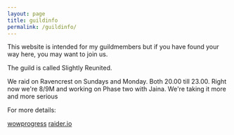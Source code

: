 ```yaml
---
layout: page
title: guildinfo
permalink: /guildinfo/
---
```


This website is intended for my guildmembers but if you have found your way here, you may want to join us.

The guild is called Slightly Reunited.

We raid on Ravencrest on Sundays and Monday. Both 20.00 till 23.00. Right now we're 8/9M and working on Phase two with Jaina. We're taking it more and more serious

For more details:

[wowprogress](https://www.wowprogress.com/guild/eu/ravencrest/Slightly+Reunited)
[raider.io](https://raider.io/guilds/eu/ravencrest/Slightly%20Reunited)
